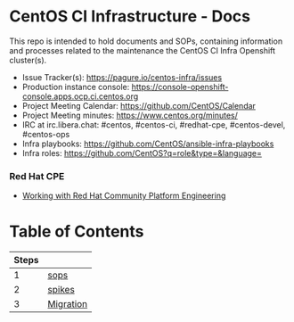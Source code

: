 # CentOS CI Infrastructure - Docs
This repo is intended to hold documents and SOPs, containing information and processes related to the maintenance the CentOS CI Infra Openshift cluster(s).

- Issue Tracker(s): https://pagure.io/centos-infra/issues
- Production instance console: https://console-openshift-console.apps.ocp.ci.centos.org
- Project Meeting Calendar: https://github.com/CentOS/Calendar
- Project Meeting minutes: https://www.centos.org/minutes/
- IRC at irc.libera.chat: #centos, #centos-ci, #redhat-cpe, #centos-devel, #centos-ops
- Infra playbooks: https://github.com/CentOS/ansible-infra-playbooks
- Infra roles: https://github.com/CentOS?q=role&type=&language=

### Red Hat CPE

- [Working with Red Hat Community Platform Engineering](https://docs.fedoraproject.org/en-US/cpe/day_to_day_centos/)


# Table of Contents

|Steps||
|---|---|
|1|[sops](/sops/README.md)|
|2|[spikes](/spikes/README.md)|
|3|[Migration](/sops/migration/README.md/)
